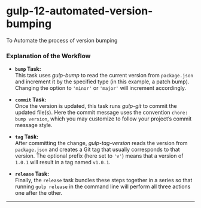 ﻿# gulp-12-automated-version-bumping


To Automate the process of version bumping

### Explanation of the Workflow

- **`bump` Task:**  
  This task uses *gulp-bump* to read the current version from `package.json` and increment it by the specified type (in this example, a patch bump). Changing the option to `'minor'` or `'major'` will increment accordingly.

- **`commit` Task:**  
  Once the version is updated, this task runs *gulp-git* to commit the updated file(s). Here the commit message uses the convention `chore: bump version`, which you may customize to follow your project’s commit message style.

- **`tag` Task:**  
  After committing the change, *gulp-tag-version* reads the version from `package.json` and creates a Git tag that usually corresponds to that version. The optional prefix (here set to `'v'`) means that a version of `1.0.1` will result in a tag named `v1.0.1`.

- **`release` Task:**  
  Finally, the `release` task bundles these steps together in a series so that running `gulp release` in the command line will perform all three actions one after the other.

---
